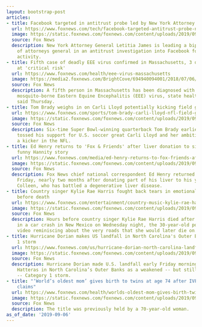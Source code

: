 ```yaml
---
layout: bootstrap-post
articles:
- title: Facebook targeted in antitrust probe led by New York Attorney General
  url: https://www.foxnews.com/tech/facebook-targeted-antitrust-probe-new-york-attorney-general
  image: https://static.foxnews.com/foxnews.com/content/uploads/2019/09/NYAttorneyGeneral.jpg
  source: Fox News
  description: New York Attorney General Letitia James is leading a bipartisan coalition
    of attorneys general in an antitrust investigation into Facebook for alleged antitrust
    activity.
- title: Fifth case of deadly EEE virus confirmed in Massachusetts, 3 dozen communities
    at 'critical risk'
  url: https://www.foxnews.com/health/eee-virus-massachusetts
  image: https://media2.foxnews.com/BrightCove/694940094001/2018/07/06/694940094001_5806301767001_5806320518001-vs.jpg
  source: Fox News
  description: A fifth person in Massachusetts has been diagnosed with the life-threatening
    mosquito-borne Eastern Equine Encephalitis (EEE) virus, state health officials
    said Thursday.
- title: Tom Brady weighs in on Carli Lloyd potentially kicking field goals in NFL
  url: https://www.foxnews.com/sports/tom-brady-carli-lloyd-nfl-field-goal
  image: https://static.foxnews.com/foxnews.com/content/uploads/2019/09/SOC-Carli-Lloyd3.jpg
  source: Fox News
  description: Six-time Super Bowl-winning quarterback Tom Brady earlier this week
    tossed his support for U.S. soccer great Carli Lloyd and her ambitions to become
    a kicker in the NFL.
- title: Ed Henry returns to 'Fox & Friends' after liver donation to sister, shares
    funny Hannity story
  url: https://www.foxnews.com/media/ed-henry-returns-to-fox-friends-after-liver-donation-to-sister-shares-funny-hannity-story
  image: https://static.foxnews.com/foxnews.com/content/uploads/2019/09/ed-henry-FOX.jpg
  source: Fox News
  description: Fox News chief national correspondent Ed Henry returned to "Fox & Friends"
    Friday, nearly two months after donating part of his liver to his younger sister,
    Colleen, who has battled a degenerative liver disease.
- title: Country singer Kylie Rae Harris fought back tears in emotional video hours
    before death
  url: https://www.foxnews.com/entertainment/country-music-kylie-rae-harris-car-crash-emotional-video
  image: https://static.foxnews.com/foxnews.com/content/uploads/2019/09/kylie-rae-harris-instagram.jpg
  source: Fox News
  description: Hours before country singer Kylie Rae Harris died after being involved
    in a car crash in New Mexico on Wednesday night, the 30-year-old posted an eerie
    video reminiscing about the very roads that she would later die on.
- title: Hurricane Dorian makes US landfall in North Carolina's Outer Banks as a Category
    1 storm
  url: https://www.foxnews.com/us/hurricane-dorian-north-carolina-landfall
  image: https://static.foxnews.com/foxnews.com/content/uploads/2019/09/AP19248679275033.jpg
  source: Fox News
  description: Hurricane Dorian made U.S. landfall early Friday morning, hitting Cape
    Hatteras in North Carolina’s Outer Banks as a weakened -- but still dangerous
    -- Category 1 storm.
- title: "‘World’s oldest mom’ gives birth to twins at age 74 after IVF, hospital
    claims"
  url: https://www.foxnews.com/health/worlds-oldest-mom-gives-birth-twins-ivf-hospital-claims
  image: https://static.foxnews.com/foxnews.com/content/uploads/2019/09/miracle-mum-wor-406718.jpg
  source: Fox News
  description: The title was previously held by a 70-year-old woman.
as_of_date: '2019-09-06'
---
```


